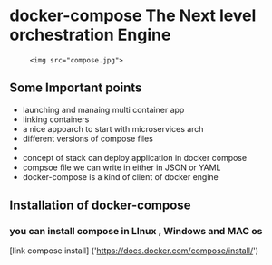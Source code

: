 # docker-compose The Next level orchestration Engine 
 
         <img src="compose.jpg">
##  Some Important points 

<ul>
  <li> launching and manaing multi container app </li>
  <li> linking containers </li>
  <li> a nice appoarch to start with microservices arch </li>
  <li> different versions of compose files <li>
  <li> concept of stack can deploy application in docker compose </li>
  <li> compsoe file we can write in either in JSON or YAML </li>
  <li> docker-compose is a kind of client of docker engine </li>
 </ul>
 
 ## Installation of docker-compose  
 
 ### you can install compose in LInux , Windows and MAC os 

[link compose install] ('https://docs.docker.com/compose/install/')


 
 
